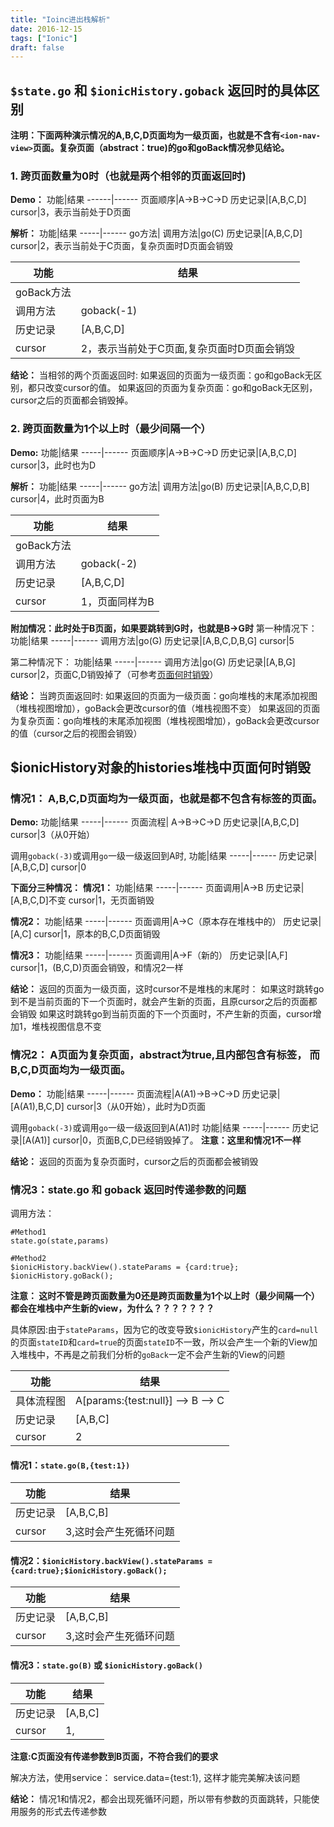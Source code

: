 ```yaml
---
title: "Ioinc进出栈解析"
date: 2016-12-15
tags: ["Ionic"]
draft: false
---
```


## `$state.go` 和 `$ionicHistory.goback` 返回时的具体区别

**注明：下面两种演示情况的A,B,C,D页面均为一级页面，也就是不含有`<ion-nav-view>`页面。复杂页面（abstract：true)的go和goBack情况参见结论。**
    
### 1. 跨页面数量为0时（也就是两个相邻的页面返回时)
**Demo：**
功能|结果
------|------
页面顺序|A->B->C->D
历史记录|[A,B,C,D]
cursor|3，表示当前处于D页面

**解析：**
功能|结果
-----|------
go方法|
调用方法|go(C)
历史记录|[A,B,C,D]
cursor|2，表示当前处于C页面，复杂页面时D页面会销毁

功能|结果
-----|------
goBack方法| 
调用方法|goback(-1)
历史记录|[A,B,C,D]
cursor|2，表示当前处于C页面,复杂页面时D页面会销毁

**结论：**
当相邻的两个页面返回时:
如果返回的页面为一级页面：go和goBack无区别，都只改变cursor的值。
如果返回的页面为复杂页面：go和goBack无区别， cursor之后的页面都会销毁掉。

### 2. 跨页面数量为1个以上时（最少间隔一个）
**Demo:**
功能|结果
-----|------
页面顺序|A->B->C->D
历史记录|[A,B,C,D]
cursor|3，此时也为D

**解析：**
功能|结果
-----|------
go方法|
调用方法|go(B)
历史记录|[A,B,C,D,B]
cursor|4，此时页面为B

功能|结果
-----|------
goBack方法|
调用方法|goback(-2)
历史记录|[A,B,C,D]
cursor|1，页面同样为B

**附加情况：此时处于B页面，如果要跳转到G时，也就是B->G时**
第一种情况下：
功能|结果
-----|------
调用方法|go(G)
历史记录|[A,B,C,D,B,G]
cursor|5

第二种情况下：
功能|结果
-----|------
调用方法|go(G)
历史记录|[A,B,G]
cursor|2，页面C,D销毁掉了（可参考[页面何时销毁](https://www.zybuluo.com/huis/note/602072#ionichistory对象的histories堆栈中页面何时销毁)）

**结论：**
当跨页面返回时:
如果返回的页面为一级页面：go向堆栈的末尾添加视图（堆栈视图增加），goBack会更改cursor的值（堆栈视图不变）
如果返回的页面为复杂页面：go向堆栈的末尾添加视图（堆栈视图增加），goBack会更改cursor的值（cursor之后的视图会销毁）

## $ionicHistory对象的histories堆栈中页面何时销毁

### 情况1：  A,B,C,D页面均为一级页面，也就是都不包含有<ion-nav-view>标签的页面。

**Demo:**
功能|结果
-----|------
页面流程| A->B->C->D
历史记录|[A,B,C,D]
cursor|3（从0开始）

调用`goback(-3)`或调用`go`一级一级返回到A时,
功能|结果
-----|------
历史记录|[A,B,C,D]
cursor|0

**下面分三种情况：**
**情况1：**
功能|结果
-----|------
页面调用|A->B
历史记录|[A,B,C,D]不变
cursor|1，无页面销毁

**情况2：**
功能|结果
-----|------
页面调用|A->C（原本存在堆栈中的）
历史记录|[A,C]
cursor|1，原本的B,C,D页面销毁

**情况3：**
功能|结果
-----|------
页面调用|A->F（新的）
历史记录|[A,F]
cursor|1，(B,C,D)页面会销毁，和情况2一样

**结论：**
返回的页面为一级页面，这时cursor不是堆栈的末尾时：
如果这时跳转go到不是当前页面的下一个页面时，就会产生新的页面，且原cursor之后的页面都会销毁
如果这时跳转go到当前页面的下一个页面时，不产生新的页面，cursor增加1，堆栈视图信息不变

### 情况2： A页面为复杂页面，abstract为true,且内部包含有<ion-nav-view>标签， 而 B,C,D页面均为一级页面。

**Demo：**
功能|结果
-----|------
页面流程|A(A1)->B->C->D
历史记录|[A(A1),B,C,D]
cursor|3（从0开始），此时为D页面

调用`goback(-3)`或调用`go`一级一级返回到A(A1)时
功能|结果
-----|------
历史记录|[A(A1)]
cursor|0，页面B,C,D已经销毁掉了。
**注意：这里和情况1不一样**

**结论：**
返回的页面为复杂页面时，cursor之后的页面都会被销毁

### 情况3：state.go 和 goback 返回时传递参数的问题
调用方法：
```
#Method1
state.go(state,params)

#Method2
$ionicHistory.backView().stateParams = {card:true};
$ionicHistory.goBack();
```

**注意： 这时不管是跨页面数量为0还是跨页面数量为1个以上时（最少间隔一个）都会在堆栈中产生新的view，为什么？？？？？？？**

具体原因:由于`stateParams`，因为它的改变导致`$ionicHistory`产生的`card=null`的页面`stateID`和`card=true`的页面`stateID`不一致，所以会产生一个新的View加入堆栈中，不再是之前我们分析的`goBack`一定不会产生新的View的问题

功能|结果
-----|------
具体流程图| A[params:{test:null}] --> B --> C
历史记录|[A,B,C]
cursor|2

#### 情况1：`state.go(B,{test:1})`
功能|结果
-----|------
历史记录|[A,B,C,B]
cursor|3,这时会产生死循环问题

#### 情况2：`$ionicHistory.backView().stateParams ={card:true};$ionicHistory.goBack();`
功能|结果
-----|------
历史记录|[A,B,C,B]
cursor|3,这时会产生死循环问题

#### 情况3：`state.go(B)` 或 `$ionicHistory.goBack()`
功能|结果
-----|------
历史记录|[A,B,C]
cursor|1, 
**注意:C页面没有传递参数到B页面，不符合我们的要求**

解决方法，使用service：
service.data={test:1}, 这样才能完美解决该问题

**结论：**
情况1和情况2，都会出现死循环问题，所以带有参数的页面跳转，只能使用服务的形式去传递参数



